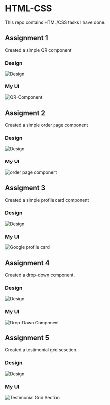 # HTML-CSS

This repo contains HTML/CSS tasks I have done.

## Assignment 1

Created a simple QR component

### Design

![Design](./Task%201/design/desktop-design.jpg)

### My UI

![QR-Component](./Task%201/task-1.png)

## Assigment 2

Created a simple order page component

### Design

![Design](./Task%202/Order-Page/images/design.png)

### My UI

![order page component](./Task%202/Order-Page/image.png)

## Assigment 3

Created a simple profile card component

### Design

![Design](./Task%202/profile-card/images/card-design.png)

### My UI

![Google profile card](./Task%202/profile-card/image.png)


## Assignment  4

Created a drop-down component.

### Design

![Design](./Task%203/Drop-Down-component/design/desktop-design.jpg)

### My UI

![Drop-Down Component](./Task%203/Drop-Down-component/image.png)

## Assignment 5

Created a testimonial grid sesction.

### Design

![Design](./Task%203/Testimonials%20Grid%20Section/design/desktop-design.jpg)

### My UI

![Testimonial Grid Section ](image.png)
